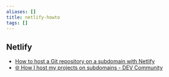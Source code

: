 ```yaml
---
aliases: []
title: netlify-howto
tags: []
---
```


## Netlify

- [How to host a Git repository on a subdomain with Netlify](https://www.freecodecamp.org/news/how-to-host-a-git-repository-on-a-subdomain-with-netlify-b8afb5fca96e/)
- [🌐 How I host my projects on subdomains - DEV Community](https://dev.to/chiangs/host-your-projects-on-subdomains-59m3)
